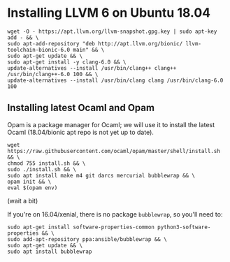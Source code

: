 # Installing LLVM 6 on Ubuntu 18.04

    wget -O - https://apt.llvm.org/llvm-snapshot.gpg.key | sudo apt-key add - && \
    sudo apt-add-repository "deb http://apt.llvm.org/bionic/ llvm-toolchain-bionic-6.0 main" && \
    sudo apt-get update && \
    sudo apt-get install -y clang-6.0 && \
    update-alternatives --install /usr/bin/clang++ clang++ /usr/bin/clang++-6.0 100 && \
    update-alternatives --install /usr/bin/clang clang /usr/bin/clang-6.0 100
## Installing latest Ocaml and Opam
Opam is a package manager for Ocaml; we will use it to install the latest Ocaml (18.04/bionic apt repo is not yet up to date).

    wget https://raw.githubusercontent.com/ocaml/opam/master/shell/install.sh && \
    chmod 755 install.sh && \
    sudo ./install.sh && \
    sudo apt install make m4 git darcs mercurial bubblewrap && \
    opam init && \
    eval $(opam env)
    
(wait a bit)

If you're on 16.04/xenial, there is no package `bubblewrap`, so you'll need to:

    sudo apt-get install software-properties-common python3-software-properties && \
    sudo add-apt-repository ppa:ansible/bubblewrap && \
    sudo apt-get update && \
    sudo apt install bubblewrap
